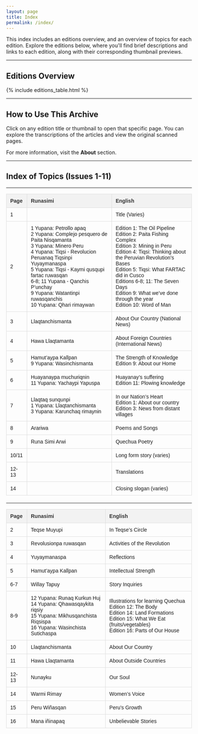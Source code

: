 ```yaml
---
layout: page
title: Index
permalink: /index/
---
```

This index includes an editions overview, and an overview of topics for each edition. Explore the editions below, where you'll find brief descriptions and links to each edition, along with their corresponding thumbnail previews.

---

## Editions Overview

{% include editions_table.html %}


---

## How to Use This Archive
Click on any edition title or thumbnail to open that specific page. You can explore the transcriptions of the articles and view the original scanned pages.

For more information, visit the **About** section. 

---

## Index of Topics (Issues 1-11)

---
<!-- Table 1: General Layout (Issues 1-11) -->
<table class="tableizer-table">
  <thead>
    <tr class="tableizer-firstrow">
      <th>Page</th>
      <th>Runasimi</th>
      <th>English</th>
    </tr>
  </thead>
  <tbody>
    <tr><td>1</td><td>&nbsp;</td><td>Title (Varies)</td></tr>
    <tr><td>2</td><td>1 Yupana: Petrollo apaq<br>2 Yupana: Complejo pesquero de Paita Nisqamanta<br>3 Yupana: Minero Peru<br>4 Yupana: Tiqsi - Revolucion Peruanaq Tiqsinpi Yuyaymanaspa<br>5 Yupana: Tiqsi - Kaymi qusqupi fartac ruwasqan<br>6-8; 11 Yupana - Qanchis P’unchay<br>9 Yupana: Watantinpi ruwasqanchis<br>10 Yupana: Qhari rimaywan</td><td>Edition 1: The Oil Pipeline<br>Edition 2: Paita Fishing Complex<br>Edition 3: Mining in Peru<br>Edition 4: Tiqsi: Thinking about the Peruvian Revolution’s Bases<br>Edition 5: Tiqsi: What FARTAC did in Cusco<br>Editions 6-8; 11: The Seven Days<br>Edition 9: What we’ve done through the year<br>Edition 10: Word of Man</td></tr>
    <tr><td>3</td><td>Llaqtanchismanta</td><td>About Our Country (National News)</td></tr>
    <tr><td>4</td><td>Hawa Llaqtamanta</td><td>About Foreign Countries (International News)</td></tr>
    <tr><td>5</td><td>Hamut’aypa Kallpan<br>9 Yupana: Wasinchismanta</td><td>The Strength of Knowledge<br>Edition 9: About our Home</td></tr>
    <tr><td>6</td><td>Huayanaypa muchuriqnin<br>11 Yupana: Yachaypi Yapuspa</td><td>Huayanay’s suffering<br>Edition 11: Plowing knowledge</td></tr>
    <tr><td>7</td><td>Llaqtaq sunqunpi<br>1 Yupana: Llaqtanchismanta<br>3 Yupana: Karunchaq rimaynin</td><td>In our Nation’s Heart<br>Edition 1: About our country<br>Edition 3: News from distant villages</td></tr>
    <tr><td>8</td><td>Arariwa</td><td>Poems and Songs</td></tr>
    <tr><td>9</td><td>Runa Simi Arwi</td><td>Quechua Poetry</td></tr>
    <tr><td>10/11</td><td>&nbsp;</td><td>Long form story (varies)</td></tr>
    <tr><td>12-13</td><td>&nbsp;</td><td>Translations</td></tr>
    <tr><td>14</td><td>&nbsp;</td><td>Closing slogan (varies)</td></tr>
  </tbody>
</table>

---

<!-- Table 2: General Layout (Issues 12-16) -->

<table class="tableizer-table">
  <thead>
    <tr class="tableizer-firstrow">
      <th>Page</th>
      <th>Runasimi</th>
      <th>English</th>
    </tr>
  </thead>
  <tbody>
    <tr><td>2</td><td>Teqse Muyupi</td><td>In Teqse’s Circle</td></tr>
    <tr><td>3</td><td>Revolusionpa ruwasqan</td><td>Activities of the Revolution</td></tr>
    <tr><td>4</td><td>Yuyaymanaspa</td><td>Reflections</td></tr>
    <tr><td>5</td><td>Hamut’aypa Kallpan</td><td>Intellectual Strength</td></tr>
    <tr><td>6-7</td><td>Willay Tapuy</td><td>Story Inquiries</td></tr>
    <tr><td>8-9</td><td>12 Yupana: Runaq Kurkun Huj<br>14 Yupana: Qhawasqaykita riqsiy<br>15 Yupana: Mikhusqanchista Riqsispa<br>16 Yupana: Wasinchista Sutichaspa</td><td>Illustrations for learning Quechua<br>Edition 12: The Body<br>Edition 14: Land Formations<br>Edition 15: What We Eat (fruits/vegetables)<br>Edition 16: Parts of Our House</td></tr>
    <tr><td>10</td><td>Llaqtanchismanta</td><td>About Our Country</td></tr>
    <tr><td>11</td><td>Hawa Llaqtamanta</td><td>About Outside Countries</td></tr>
    <tr><td>12-13</td><td>Nunayku</td><td>Our Soul</td></tr>
    <tr><td>14</td><td>Warmi Rimay</td><td>Women’s Voice</td></tr>
    <tr><td>15</td><td>Peru Wiñasqan</td><td>Peru’s Growth</td></tr>
    <tr><td>16</td><td>Mana iñinapaq</td><td>Unbelievable Stories</td></tr>
  </tbody>
</table>

<style type="text/css">
  .tableizer-table {
    width: 100%;
    border-collapse: collapse;
    margin-bottom: 20px;
  }

  .tableizer-table th,
  .tableizer-table td {
    border: 1px solid #ddd;
    padding: 10px;
    text-align: left;
    font-family: Arial, sans-serif;
    font-size: 14px;
    word-wrap: break-word;
  }

  .tableizer-table th {
    background-color: #f2f2f2;
    font-weight: bold;
    color: #333;
  }

  .tableizer-table .tableizer-firstrow {
    background-color: #4CAF50;
    color: white;
  }

  .tableizer-table .tg-baqh {
    text-align: center;
    vertical-align: top;
  }

  .tableizer-table .tg-f8tv {
    font-style: italic;
    vertical-align: top;
  }

  .tableizer-table .tg-0pky {
    vertical-align: top;
  }

  .tableizer-table td {
    max-width: 300px;
  }

  .tableizer-table .tg-baqh {
    text-align: center;
    vertical-align: top;
  }

  .tableizer-table .tg-f8tv {
    font-style: italic;
    vertical-align: top;
  }

  .tableizer-table .tg-0pky {
    text-align: left;
    vertical-align: top;
  }

  .tableizer-table .tg-baqh,
  .tableizer-table .tg-f8tv {
    word-break: break-word;
  }

</style>

